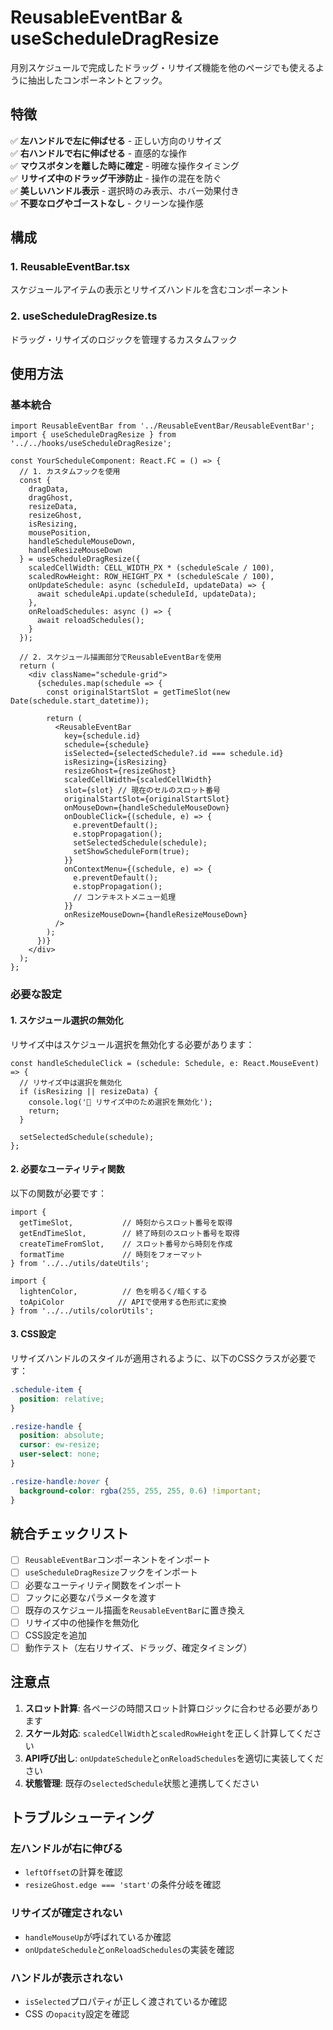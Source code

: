 # ReusableEventBar & useScheduleDragResize

月別スケジュールで完成したドラッグ・リサイズ機能を他のページでも使えるように抽出したコンポーネントとフック。

## 特徴

✅ **左ハンドルで左に伸ばせる** - 正しい方向のリサイズ  
✅ **右ハンドルで右に伸ばせる** - 直感的な操作  
✅ **マウスボタンを離した時に確定** - 明確な操作タイミング  
✅ **リサイズ中のドラッグ干渉防止** - 操作の混在を防ぐ  
✅ **美しいハンドル表示** - 選択時のみ表示、ホバー効果付き  
✅ **不要なログやゴーストなし** - クリーンな操作感  

## 構成

### 1. ReusableEventBar.tsx
スケジュールアイテムの表示とリサイズハンドルを含むコンポーネント

### 2. useScheduleDragResize.ts
ドラッグ・リサイズのロジックを管理するカスタムフック

## 使用方法

### 基本統合

```tsx
import ReusableEventBar from '../ReusableEventBar/ReusableEventBar';
import { useScheduleDragResize } from '../../hooks/useScheduleDragResize';

const YourScheduleComponent: React.FC = () => {
  // 1. カスタムフックを使用
  const {
    dragData,
    dragGhost,
    resizeData,
    resizeGhost,
    isResizing,
    mousePosition,
    handleScheduleMouseDown,
    handleResizeMouseDown
  } = useScheduleDragResize({
    scaledCellWidth: CELL_WIDTH_PX * (scheduleScale / 100),
    scaledRowHeight: ROW_HEIGHT_PX * (scheduleScale / 100),
    onUpdateSchedule: async (scheduleId, updateData) => {
      await scheduleApi.update(scheduleId, updateData);
    },
    onReloadSchedules: async () => {
      await reloadSchedules();
    }
  });

  // 2. スケジュール描画部分でReusableEventBarを使用
  return (
    <div className="schedule-grid">
      {schedules.map(schedule => {
        const originalStartSlot = getTimeSlot(new Date(schedule.start_datetime));
        
        return (
          <ReusableEventBar
            key={schedule.id}
            schedule={schedule}
            isSelected={selectedSchedule?.id === schedule.id}
            isResizing={isResizing}
            resizeGhost={resizeGhost}
            scaledCellWidth={scaledCellWidth}
            slot={slot} // 現在のセルのスロット番号
            originalStartSlot={originalStartSlot}
            onMouseDown={handleScheduleMouseDown}
            onDoubleClick={(schedule, e) => {
              e.preventDefault();
              e.stopPropagation();
              setSelectedSchedule(schedule);
              setShowScheduleForm(true);
            }}
            onContextMenu={(schedule, e) => {
              e.preventDefault();
              e.stopPropagation();
              // コンテキストメニュー処理
            }}
            onResizeMouseDown={handleResizeMouseDown}
          />
        );
      })}
    </div>
  );
};
```

### 必要な設定

#### 1. スケジュール選択の無効化
リサイズ中はスケジュール選択を無効化する必要があります：

```tsx
const handleScheduleClick = (schedule: Schedule, e: React.MouseEvent) => {
  // リサイズ中は選択を無効化
  if (isResizing || resizeData) {
    console.log('🚫 リサイズ中のため選択を無効化');
    return;
  }
  
  setSelectedSchedule(schedule);
};
```

#### 2. 必要なユーティリティ関数
以下の関数が必要です：

```tsx
import { 
  getTimeSlot,           // 時刻からスロット番号を取得
  getEndTimeSlot,        // 終了時刻のスロット番号を取得
  createTimeFromSlot,    // スロット番号から時刻を作成
  formatTime             // 時刻をフォーマット
} from '../../utils/dateUtils';

import { 
  lightenColor,          // 色を明るく/暗くする
  toApiColor            // APIで使用する色形式に変換
} from '../../utils/colorUtils';
```

#### 3. CSS設定
リサイズハンドルのスタイルが適用されるように、以下のCSSクラスが必要です：

```css
.schedule-item {
  position: relative;
}

.resize-handle {
  position: absolute;
  cursor: ew-resize;
  user-select: none;
}

.resize-handle:hover {
  background-color: rgba(255, 255, 255, 0.6) !important;
}
```

## 統合チェックリスト

- [ ] `ReusableEventBar`コンポーネントをインポート
- [ ] `useScheduleDragResize`フックをインポート  
- [ ] 必要なユーティリティ関数をインポート
- [ ] フックに必要なパラメータを渡す
- [ ] 既存のスケジュール描画を`ReusableEventBar`に置き換え
- [ ] リサイズ中の他操作を無効化
- [ ] CSS設定を追加
- [ ] 動作テスト（左右リサイズ、ドラッグ、確定タイミング）

## 注意点

1. **スロット計算**: 各ページの時間スロット計算ロジックに合わせる必要があります
2. **スケール対応**: `scaledCellWidth`と`scaledRowHeight`を正しく計算してください  
3. **API呼び出し**: `onUpdateSchedule`と`onReloadSchedules`を適切に実装してください
4. **状態管理**: 既存の`selectedSchedule`状態と連携してください

## トラブルシューティング

### 左ハンドルが右に伸びる
- `leftOffset`の計算を確認
- `resizeGhost.edge === 'start'`の条件分岐を確認

### リサイズが確定されない  
- `handleMouseUp`が呼ばれているか確認
- `onUpdateSchedule`と`onReloadSchedules`の実装を確認

### ハンドルが表示されない
- `isSelected`プロパティが正しく渡されているか確認
- CSS の`opacity`設定を確認
